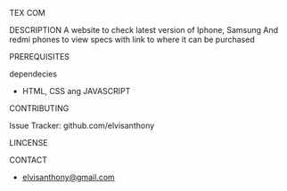 TEX COM

DESCRIPTION
A website to check latest version of Iphone, Samsung And redmi phones to view specs with link to where it can be purchased

PREREQUISITES

dependecies
- HTML, CSS ang JAVASCRIPT

CONTRIBUTING

Issue Tracker: github.com/elvisanthony

LINCENSE


CONTACT
- elvisanthony@gmail.com
